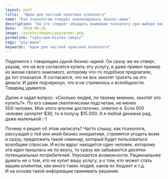 ```yaml
---
layout: post
title:  "Идеи для частной практики психолога"
name: "Как психологам следует анализировать бизнес-идеи"
description: "На что следует обращать внимание психологу при выборе ниш для работы и организации частной практики"
date:   2010-08-26			 
image: /assets/images/psycareer.png
permalink: "vybiraem-biznes-ideyu/"
tags: "psy-идеи"
keywords: "идеи для частной практики психолога"
---
```


<p>Поделился с&nbsp;товарищем одной бизнес-идеей. Он&nbsp;сразу&nbsp;же ее&nbsp;отверг, указав, что не&nbsp;все согласятся купить эту услугу, и&nbsp;даже привел пример из&nbsp;жизни своего знакомого, которому что-то подобное предлагали, да&nbsp;тот отказался. Я&nbsp;согласился, что не&nbsp;все захотят тратить на&nbsp;это деньги. И&nbsp;даже подчеркнул, что и&nbsp;не&nbsp;стремлюсь к&nbsp;всеобщности. Товарищ удивился.</p>
<p>Далее я&nbsp;задал вопрос: «Сколько людей, по&nbsp;твоему мнению, захотят это купить?». По&nbsp;его самым скептическим подсчетам, не&nbsp;менее 500&nbsp;человек. Мне этого вполне достаточно, ответил&nbsp;я. Если 500 человек заплатят $30, то&nbsp;я&nbsp;получу $15&nbsp;000. А&nbsp;я&nbsp;любой денежке рад, даже маленькой :-) </p>
<p>Почему я&nbsp;решил об&nbsp;этом написать? Часто слышу, как психологи, рассуждая о&nbsp;той или иной бизнес инициативе, стремятся угодить всем и&nbsp;сразу, предложить такой семинар, который будет пользоваться всеобщим спросом. И&nbsp;если вдруг находится один человек, которому эта идея пришлась не&nbsp;по&nbsp;вкусу, то&nbsp;сразу&nbsp;же забываются десятки потенциальных потребителей. Упускаются возможности. Рациональнее думать не&nbsp;о&nbsp;том, кто не&nbsp;купит вашу услугу, а&nbsp;о&nbsp;том, кто может стать вашим клиентом, как много таких людей, каков их&nbsp;бюджет и&nbsp;т.д. И&nbsp;на&nbsp;основе такой информации принимать решения.</p>